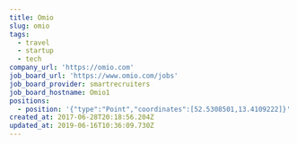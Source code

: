 ```yaml
---
title: Omio
slug: omio
tags:
  - travel
  - startup
  - tech
company_url: 'https://omio.com'
job_board_url: 'https://www.omio.com/jobs'
job_board_provider: smartrecruiters
job_board_hostname: Omio1
positions:
  - position: '{"type":"Point","coordinates":[52.5308501,13.4109222]}'
created_at: 2017-06-28T20:18:56.204Z
updated_at: 2019-06-16T10:36:09.730Z
---
```


